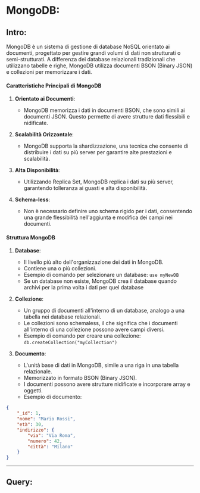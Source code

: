 # MongoDB:

## Intro:

MongoDB è un sistema di gestione di database NoSQL orientato ai documenti, progettato per gestire grandi volumi di dati non strutturati o semi-strutturati. A differenza dei database relazionali tradizionali che utilizzano tabelle e righe, MongoDB utilizza documenti BSON (Binary JSON) e collezioni per memorizzare i dati.

#### Caratteristiche Principali di MongoDB

1. **Orientato ai Documenti**:
    - MongoDB memorizza i dati in documenti BSON, che sono simili ai documenti JSON. Questo permette di avere strutture dati flessibili e nidificate.

2. **Scalabilità Orizzontale**:  
	- MongoDB supporta la shardizzazione, una tecnica che consente di distribuire i dati su più server per garantire alte prestazioni e scalabilità.

3. **Alta Disponibilità**:
	- Utilizzando Replica Set, MongoDB replica i dati su più server, garantendo tolleranza ai guasti e alta disponibilità.

4. **Schema-less**:  
	- Non è necessario definire uno schema rigido per i dati, consentendo una grande flessibilità nell'aggiunta e modifica dei campi nei documenti.

#### Struttura MongoDB

1. **Database**:
    - Il livello più alto dell'organizzazione dei dati in MongoDB.
    - Contiene una o più collezioni.
    - Esempio di comando per selezionare un database: `use myNewDB`
    - Se un database non esiste, MongoDB crea il database quando archivi per la prima volta i dati per quel database

2. **Collezione**:
    - Un gruppo di documenti all'interno di un database, analogo a una tabella nei database relazionali.
    - Le collezioni sono schemaless, il che significa che i documenti all'interno di una collezione possono avere campi diversi.
    - Esempio di comando per creare una collezione: `db.createCollection("myCollection")`

3. **Documento**:
    - L'unità base di dati in MongoDB, simile a una riga in una tabella relazionale.
    - Memorizzato in formato BSON (Binary JSON).
    - I documenti possono avere strutture nidificate e incorporare array e oggetti.
    - Esempio di documento: 
    
```json
{ 
	"_id": 1, 
	"nome": "Mario Rossi", 
	"età": 30, 
	"indirizzo": { 
		"via": "Via Roma", 
		"numero": 42, 
		"città": "Milano" 
	} 
}
```

---
## Query:


